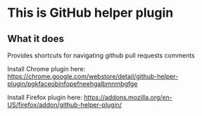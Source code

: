 # This is GitHub helper plugin

## What it does

Provides shortcuts for navigating github pull requests comments

Install Chrome plugin here:
https://chrome.google.com/webstore/detail/github-helper-plugin/pgkfaceobinfopefneehgalbmnmbgfge

Install Firefox plugin here:
https://addons.mozilla.org/en-US/firefox/addon/github-helper-plugin/
